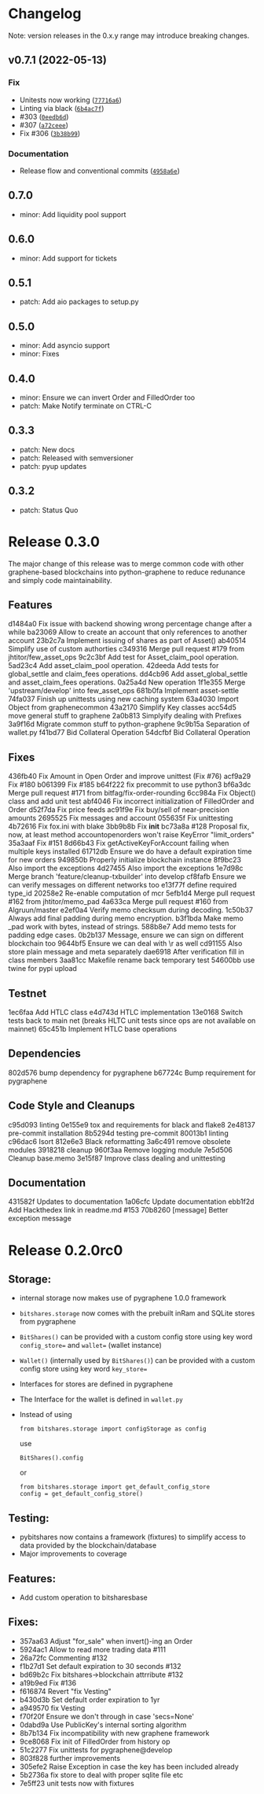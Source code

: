 # Changelog
Note: version releases in the 0.x.y range may introduce breaking changes.

<!--next-version-placeholder-->

## v0.7.1 (2022-05-13)
### Fix
* Unitests now working ([`77716a6`](https://github.com/bitshares/python-bitshares/commit/77716a6dc7547a9e73577ce18b587388fd4e9ee5))
* Linting via black ([`6b4ac7f`](https://github.com/bitshares/python-bitshares/commit/6b4ac7f085466ed13a4e9dabfd77bf81b905a841))
* #303 ([`0eedb6d`](https://github.com/bitshares/python-bitshares/commit/0eedb6d2f42f78920eea1b4811d8bd12fb32e6bd))
* #307 ([`a72ceee`](https://github.com/bitshares/python-bitshares/commit/a72ceee11aedcbe0c800b5c76543f39219324d41))
* Fix #306 ([`3b38b99`](https://github.com/bitshares/python-bitshares/commit/3b38b9939175a3d67bad15091fa9c544ff9c4afc))

### Documentation
* Release flow and conventional commits ([`4958a6e`](https://github.com/bitshares/python-bitshares/commit/4958a6eab9cbf0ff930be7cb03545617e952ea29))

## 0.7.0

- minor: Add liquidity pool support

## 0.6.0

- minor: Add support for tickets

## 0.5.1

- patch: Add aio packages to setup.py

## 0.5.0

- minor: Add asyncio support
- minor: Fixes

## 0.4.0

- minor: Ensure we can invert Order and FilledOrder too
- patch: Make Notify terminate on CTRL-C

## 0.3.3

- patch: New docs
- patch: Released with semversioner
- patch: pyup updates

## 0.3.2

- patch: Status Quo

Release 0.3.0
=============

The major change of this release was to merge common code with other
graphene-based blockchains into python-graphene to reduce redunance and
simply code maintainability.

Features
--------
d1484a0 Fix issue with backend showing wrong percentage change after a while
ba23069 Allow to create an account that only references to another account
23b2c7a Implement issuing of shares as part of Asset()
ab40514 Simplify use of custom authorties
c349316 Merge pull request #179 from jhtitor/few_asset_ops
9c2c3bf Add test for Asset_claim_pool operation.
5ad23c4 Add asset_claim_pool operation.
42deeda Add tests for global_settle and claim_fees operations.
dd4cb96 Add asset_global_settle and asset_claim_fees operations.
0a25a4d New operation
1f1e355 Merge 'upstream/develop' into few_asset_ops
681b0fa Implement asset-settle
74fa037 Finish up unittests using new caching system
63a4030 Import Object from graphenecommon
43a2170 Simplify Key classes
acc54d5 move general stuff to graphene
2a0b813 Simplyify dealing with Prefixes
3a9f16d Migrate common stuff to python-graphene
9c9b15a Separation of wallet.py
f41bd77 Bid Collateral Operation
54dcfbf Bid Collateral Operation

Fixes
-----
436fb40 Fix Amount in Open Order and improve unittest (Fix #76)
acf9a29 Fix #180
b061399 Fix #185
b64f222 fix precommit to use python3
bf6a3dc Merge pull request #171 from bitfag/fix-order-rounding
6cc984a Fix Object() class and add unit test
abf4046 Fix incorrect initialization of FilledOrder and Order
d52f7da Fix price feeds
ac91f9e Fix buy/sell of near-precision amounts
2695525 Fix messages and account
055635f Fix unittesting
4b72616 Fix fox.ini with blake
3bb9b8b Fix __init__
bc73a8a #128 Proposal fix, now, at least method accountopenorders won't raise KeyError "limit_orders"
35a3aaf Fix #151
8d66b43 Fix getActiveKeyForAccount failing when multiple keys installed
61712db Ensure we do have a default expiration time for new orders
949850b Properly initialize blockchain instance
8f9bc23 Also import the exceptions
4d27455 Also import the exceptions
1e7d98c Merge branch 'feature/cleanup-txbuilder' into develop
cf8fafb Ensure we can verify messages on different networks too
e13f77f define required type_id
20258e2 Re-enable computation of mcr
5efb1d4 Merge pull request #162 from jhtitor/memo_pad
4a633ca Merge pull request #160 from Algruun/master
e2ef0a4 Verify memo checksum during decoding.
1c50b37 Always add final padding during memo encryption.
b3f1bda Make memo _pad work with bytes, instead of strings.
588b8e7 Add memo tests for padding edge cases.
0b2b137 Message, ensure we can sign on different blockchain too
9644bf5 Ensure we can deal with \r as well
cd91155 Also store plain message and meta separately
dae6918 After verification fill in class members
3aa81cc Makefile rename back temporary test
54600bb use twine for pypi upload


Testnet
-------
1ec6faa Add HTLC class
e4d743d HTLC implementation
13e0168 Switch tests back to main net (breaks HLTC unit tests since ops are not available on mainnet)
65c451b Implement HTLC base operations

Dependencies
------------
802d576 bump dependency for pygraphene
b67724c Bump requirement for pygraphene

Code Style and Cleanups
-----------------------
c95d093 linting
0e155e9 tox and requirements for black and flake8
2e48137 pre-commit installation
8b5294d testing pre-commit
80013b1 linting
c96dac6 Isort
812e6e3 Black reformatting
3a6c491 remove obsolete modules
3918218 cleanup
960f3aa Remove logging module
7e5d506 Cleanup base.memo
3e15f87 Improve class dealing and unittesting

Documentation
-------------
431582f Updates to documentation
1a06cfc Update documentation
ebb1f2d Add Hackthedex link in readme.md #153
70b8260 [message] Better exception message

Release 0.2.0rc0
================

Storage:
--------

* internal storage now makes use of pygraphene 1.0.0 framework
* `bitshares.storage` now comes with the prebuilt inRam and SQLite stores from pygraphene
* `BitShares()` can be provided with a custom config store using key word `config_store=` and `wallet=` (wallet instance)
* `Wallet()` (internally used by `BitShares()`) can be provided with a custom config store using key word `key_store=`
* Interfaces for stores are defined in pygraphene
* The Interface for the wallet is defined in `wallet.py`
* Instead of using

  ```
  from bitshares.storage import configStorage as config
  ```

  use

  ```
  BitShares().config
  ```

  or

  ```
  from bitshares.storage import get_default_config_store
  config = get_default_config_store()
  ```

Testing:
--------

* pybitshares now contains a framework (fixtures) to simplify access to data provided by the blockchain/database
* Major improvements to coverage

Features:
---------

* Add custom operation to bitsharesbase

Fixes:
------

* 357aa63 Adjust "for_sale" when invert()-ing an Order
* 5924ac1 Allow to read more trading data #111
* 26a72fc Commenting #132
* f1b27d1 Set default expiration to 30 seconds #132
* bd69b2c Fix bitshares->blockchain attrribute #132
* a19b9ed Fix #136
* f616874 Revert "fix Vesting"
* b430d3b Set default order expiration to 1yr
* a949570 fix Vesting
* f70f20f Ensure we don't through in case 'secs=None'
* 0dabd9a Use PublicKey's internal sorting algorithm
* 8b7b134 Fix incompatibility with new graphene framework
* 9ce8068 Fix init of FilledOrder from history op
* 51c2277 Fix unittests for pygraphene@develop
* 803f828 further improvements
* 305efe2 Raise Exception in case the key has been included already
* 5b2736a fix store to deal with proper sqlite file etc
* 7e5ff23 unit tests now with fixtures
